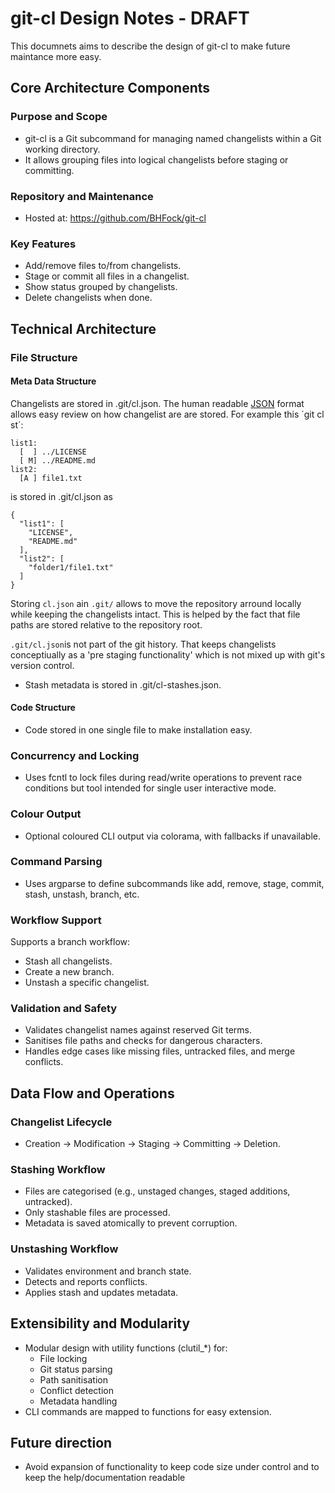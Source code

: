 # git-cl Design Notes - DRAFT

This documnets aims to describe the design of git-cl to make future maintance more easy.

## Core Architecture Components

### Purpose and Scope

- git-cl is a Git subcommand for managing named changelists within a Git working directory.
- It allows grouping files into logical changelists before staging or committing.

### Repository and Maintenance

- Hosted at: https://github.com/BHFock/git-cl

### Key Features

- Add/remove files to/from changelists.
- Stage or commit all files in a changelist.
- Show status grouped by changelists.
- Delete changelists when done.

## Technical Architecture

### File Structure

#### Meta Data Structure

Changelists are stored in .git/cl.json. The human readable [JSON](https://en.wikipedia.org/wiki/JSON) format allows easy review on how changelist are are stored. For example this ´git cl st´: 

```
list1:
  [  ] ../LICENSE
  [ M] ../README.md
list2:
  [A ] file1.txt
```

is stored in .git/cl.json as 

```
{
  "list1": [
    "LICENSE",
    "README.md"
  ],
  "list2": [
    "folder1/file1.txt"
  ]
}
```

Storing `cl.json` ain `.git/` allows to move the repository arround locally while keeping the changelists intact. This is helped by the fact that file paths are stored relative to the repository root. 

`.git/cl.json`is not part of the git history. That keeps changelists conceptiually as a 'pre staging functionality' which is not mixed up with git's version control.
  
- Stash metadata is stored in .git/cl-stashes.json.


#### Code Structure

- Code stored in one single file to make installation easy.

### Concurrency and Locking

- Uses fcntl to lock files during read/write operations to prevent race conditions but tool intended for single user interactive mode.

### Colour Output

- Optional coloured CLI output via colorama, with fallbacks if unavailable.

### Command Parsing

- Uses argparse to define subcommands like add, remove, stage, commit, stash, unstash, branch, etc.

### Workflow Support

Supports a branch workflow:
- Stash all changelists.
- Create a new branch.
- Unstash a specific changelist.

### Validation and Safety

- Validates changelist names against reserved Git terms.
- Sanitises file paths and checks for dangerous characters.
- Handles edge cases like missing files, untracked files, and merge conflicts.

## Data Flow and Operations

### Changelist Lifecycle

- Creation → Modification → Staging → Committing → Deletion.

### Stashing Workflow

- Files are categorised (e.g., unstaged changes, staged additions, untracked).
- Only stashable files are processed.
- Metadata is saved atomically to prevent corruption.

### Unstashing Workflow

- Validates environment and branch state.
- Detects and reports conflicts.
- Applies stash and updates metadata.

## Extensibility and Modularity

- Modular design with utility functions (clutil_*) for:
  - File locking
  - Git status parsing
  - Path sanitisation
  - Conflict detection
  - Metadata handling
- CLI commands are mapped to functions for easy extension.

## Future direction

- Avoid expansion of functionality to keep code size under control and to keep the help/documentation readable

